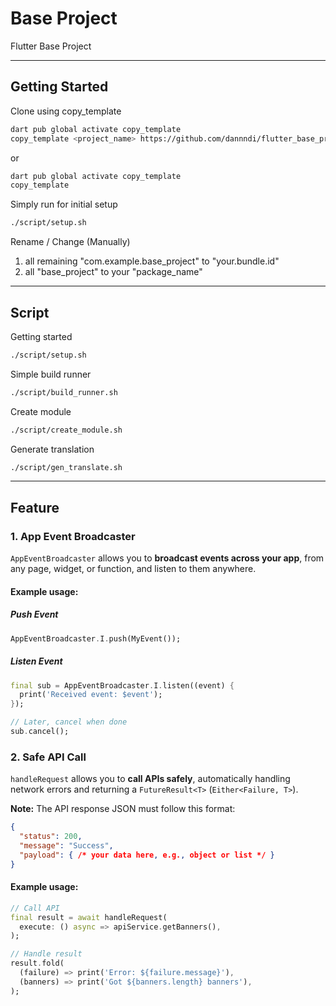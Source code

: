 # Base Project
Flutter Base Project

---

## Getting Started
Clone using copy_template
```sh
dart pub global activate copy_template
copy_template <project_name> https://github.com/dannndi/flutter_base_project <path>
```

or 

```sh
dart pub global activate copy_template
copy_template 
```

Simply run for initial setup
```sh
./script/setup.sh
```

Rename / Change (Manually)
1. all remaining "com.example.base_project" to "your.bundle.id"
2. all "base_project" to your "package_name"

---

## Script
Getting started
```sh
./script/setup.sh
```
Simple build runner
```sh
./script/build_runner.sh
```
Create module
```sh
./script/create_module.sh
```
Generate translation
```sh
./script/gen_translate.sh
```
---
## Feature

### 1. App Event Broadcaster
`AppEventBroadcaster` allows you to **broadcast events across your app**, from any page, widget, or function, and listen to them anywhere.

#### Example usage:
##### Push Event
```dart
AppEventBroadcaster.I.push(MyEvent());
```
##### Listen Event
```dart
final sub = AppEventBroadcaster.I.listen((event) {
  print('Received event: $event');
});

// Later, cancel when done
sub.cancel();
```

### 2. Safe API Call
`handleRequest` allows you to **call APIs safely**, automatically handling network errors and returning a `FutureResult<T>` (`Either<Failure, T>`).

**Note:** The API response JSON must follow this format:

```json
{
  "status": 200,
  "message": "Success",
  "payload": { /* your data here, e.g., object or list */ }
}
```

#### Example usage:
```dart
// Call API
final result = await handleRequest(
  execute: () async => apiService.getBanners(),
);

// Handle result
result.fold(
  (failure) => print('Error: ${failure.message}'),
  (banners) => print('Got ${banners.length} banners'),
);
````